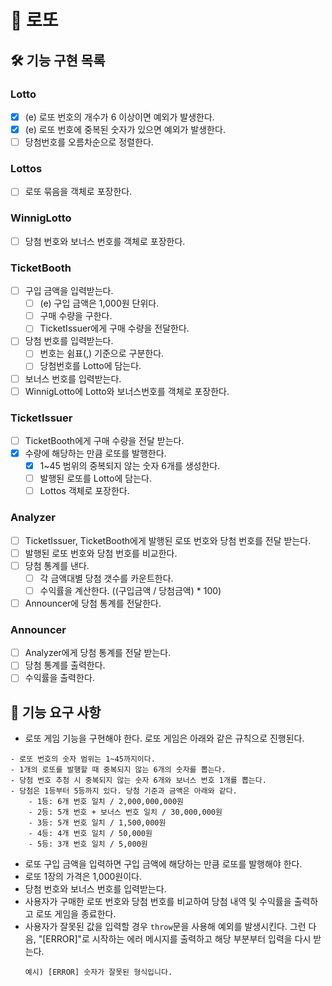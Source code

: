 # 🎰 로또

## 🛠️ 기능 구현 목록

### Lotto

- [x] (e) 로또 번호의 개수가 6 이상이면 예외가 발생한다.
- [x] (e) 로또 번호에 중복된 숫자가 있으면 예외가 발생한다.
- [ ] 당첨번호를 오름차순으로 정렬한다.

### Lottos

- [ ] 로또 묶음을 객체로 포장한다.

### WinnigLotto

- [ ] 당첨 번호와 보너스 번호를 객체로 포장한다.

### TicketBooth

- [ ] 구입 금액을 입력받는다.
  - [ ] (e) 구입 금액은 1,000원 단위다.
  - [ ] 구매 수량을 구한다.
  - [ ] TicketIssuer에게 구매 수량을 전달한다.
- [ ] 당첨 번호를 입력받는다.
  - [ ] 번호는 쉼표(,) 기준으로 구분한다.
  - [ ] 당첨번호를 Lotto에 담는다.
- [ ] 보너스 번호를 입력받는다.
- [ ] WinnigLotto에 Lotto와 보너스번호를 객체로 포장한다.

### TicketIssuer

- [ ] TicketBooth에게 구매 수량을 전달 받는다.
- [x] 수량에 해당하는 만큼 로또를 발행한다.
  - [x] 1~45 범위의 중복되지 않는 숫자 6개를 생성한다.
  - [ ] 발행된 로또를 Lotto에 담는다.
  - [ ] Lottos 객체로 포장한다.

### Analyzer

- [ ] TicketIssuer, TicketBooth에게 발행된 로또 번호와 당첨 번호를 전달 받는다.
- [ ] 발행된 로또 번호와 당첨 번호를 비교한다.
- [ ] 당첨 통계를 낸다.
  - [ ] 각 금액대별 당첨 갯수를 카운트한다.
  - [ ] 수익률을 계산한다. ((구입금액 / 당첨금액) \* 100)
- [ ] Announcer에 당첨 통계를 전달한다.

### Announcer

- [ ] Analyzer에게 당첨 통계를 전달 받는다.
- [ ] 당첨 통계를 출력한다.
- [ ] 수익률을 출력한다.

## 🚀 기능 요구 사항

- 로또 게임 기능을 구현해야 한다. 로또 게임은 아래와 같은 규칙으로 진행된다.

```
- 로또 번호의 숫자 범위는 1~45까지이다.
- 1개의 로또를 발행할 때 중복되지 않는 6개의 숫자를 뽑는다.
- 당첨 번호 추첨 시 중복되지 않는 숫자 6개와 보너스 번호 1개를 뽑는다.
- 당첨은 1등부터 5등까지 있다. 당첨 기준과 금액은 아래와 같다.
    - 1등: 6개 번호 일치 / 2,000,000,000원
    - 2등: 5개 번호 + 보너스 번호 일치 / 30,000,000원
    - 3등: 5개 번호 일치 / 1,500,000원
    - 4등: 4개 번호 일치 / 50,000원
    - 5등: 3개 번호 일치 / 5,000원
```

- 로또 구입 금액을 입력하면 구입 금액에 해당하는 만큼 로또를 발행해야 한다.
- 로또 1장의 가격은 1,000원이다.
- 당첨 번호와 보너스 번호를 입력받는다.
- 사용자가 구매한 로또 번호와 당첨 번호를 비교하여 당첨 내역 및 수익률을 출력하고 로또 게임을 종료한다.
- 사용자가 잘못된 값을 입력할 경우 `throw`문을 사용해 예외를 발생시킨다. 그런 다음, "[ERROR]"로 시작하는 에러 메시지를 출력하고 해당 부분부터 입력을 다시 받는다.
  ```
  예시) [ERROR] 숫자가 잘못된 형식입니다.
  ```
